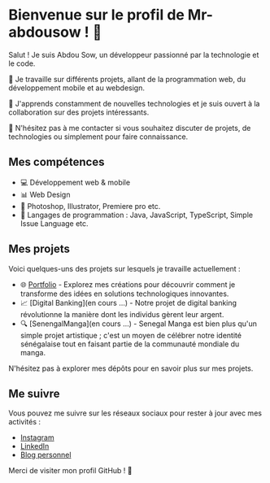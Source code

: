 # Bienvenue sur le profil de Mr-abdousow ! 👋

Salut ! Je suis Abdou Sow, un développeur passionné par la technologie et le code. 

🚀 Je travaille sur différents projets, allant de la programmation web, du développement mobile et au webdesign.

🌱 J'apprends constamment de nouvelles technologies et je suis ouvert à la collaboration sur des projets intéressants.

💬 N'hésitez pas à me contacter si vous souhaitez discuter de projets, de technologies ou simplement pour faire connaissance.

## Mes compétences

- 💻 Développement web & mobile
- 📊 Web Design
- 🤖 Photoshop, Illustrator, Premiere pro etc.
- 🐍 Langages de programmation : Java, JavaScript, TypeScript, Simple Issue Language etc.

## Mes projets

Voici quelques-uns des projets sur lesquels je travaille actuellement :

- 🌐 [Portfolio](mr.abdousow.com) - Explorez mes créations pour découvrir comment je transforme des idées en solutions technologiques innovantes.
- 📈 [Digital Banking](en cours ...) - Notre projet de digital banking révolutionne la manière dont les individus gèrent leur argent.
- 🔍 [SenengalManga](en cours ...) - Senegal Manga est bien plus qu'un simple projet artistique ; c'est un moyen de célébrer notre identité sénégalaise tout en faisant partie de la communauté mondiale du manga. 

N'hésitez pas à explorer mes dépôts pour en savoir plus sur mes projets.

## Me suivre

Vous pouvez me suivre sur les réseaux sociaux pour rester à jour avec mes activités :

- [Instagram](https://www.instagram.com/abdou_sow404/)
- [LinkedIn](https://www.linkedin.com/in/abdourahmane-sow-484a27199/)
- [Blog personnel](mr.abdousow.com)

Merci de visiter mon profil GitHub ! 🙌

